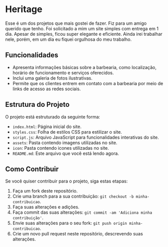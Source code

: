 # Heritage

 Esse é um dos projetos que mais gostei de fazer. Fiz para um amigo querido que tenho. 
 Foi solicitado a mim um site simples com entrega em 1 dia. Apesar de simples, ficou super elegante e eficiente. 
 Ainda irei trabalhar nele, porém, em um dia eu fiquei orgulhosa do meu trabalho. 

 
## Funcionalidades

- Apresenta informações básicas sobre a barbearia, como localização, horário de funcionamento e serviços oferecidos.
- Inclui uma galeria de fotos  ilustrativas.
- Permite que os clientes entrem em contato com a barbearia por meio de links de acesso as redes sociais.

## Estrutura do Projeto

O projeto está estruturado da seguinte forma:

- `index.html`: Página inicial do site.
- `styles.css`: Folha de estilos CSS para estilizar o site.
- `script.js`: Arquivo JavaScript para funcionalidades interativas do site.
- `assets`: Pasta contendo imagens utilizadas no site.
- `icon`: Pasta contendo icones utilizadas no site.
- `README.md`: Este arquivo que você está lendo agora.

## Como Contribuir

Se você quiser contribuir para o projeto, siga estas etapas:

1. Faça um fork deste repositório.
2. Crie uma branch para a sua contribuição: `git checkout -b minha-contribuicao`.
3. Faça suas alterações e adições.
4. Faça commit das suas alterações: `git commit -am 'Adiciona minha contribuição'`.
5. Envie suas alterações para o seu fork: `git push origin minha-contribuicao`.
6. Crie um novo pull request neste repositório, descrevendo suas alterações.
